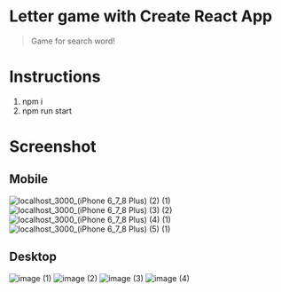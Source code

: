 # Letter game with Create React App

> Game for search word!

# Instructions
1. npm i
2. npm run start

# Screenshot

## Mobile

![localhost_3000_(iPhone 6_7_8 Plus) (2) (1)](https://user-images.githubusercontent.com/38301375/155862267-45bbae01-22e5-48d0-83ff-075a94fa848d.png)
![localhost_3000_(iPhone 6_7_8 Plus) (3) (2)](https://user-images.githubusercontent.com/38301375/155862282-82dc7a63-8b9c-4e02-943a-e5d12ce88ad5.png)
![localhost_3000_(iPhone 6_7_8 Plus) (4) (1)](https://user-images.githubusercontent.com/38301375/155862288-a406638f-2b53-4915-b768-401c962b7ce2.png)
![localhost_3000_(iPhone 6_7_8 Plus) (5) (1)](https://user-images.githubusercontent.com/38301375/155862289-58208bc2-e9f1-4dda-a03f-6f4c03f485a1.png)

## Desktop

![image (1)](https://user-images.githubusercontent.com/38301375/155862318-d5a15ed0-5c7e-47ab-a93a-21d1121176e4.png)
![image (2)](https://user-images.githubusercontent.com/38301375/155862324-6f43905a-4b49-42ff-9cea-d72ed5961dd1.png)
![image (3)](https://user-images.githubusercontent.com/38301375/155862329-8fa4ce1c-9f4c-4187-8d67-ee093de22bb5.png)
![image (4)](https://user-images.githubusercontent.com/38301375/155862332-2a01ab25-1525-4c4c-a21b-94b05e611a84.png)
